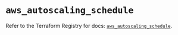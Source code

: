 # `aws_autoscaling_schedule`

Refer to the Terraform Registry for docs: [`aws_autoscaling_schedule`](https://registry.terraform.io/providers/hashicorp/aws/5.91.0/docs/resources/autoscaling_schedule).
